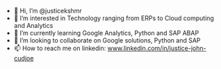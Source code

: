 - 👋 Hi, I’m @justicekshmr
- 👀 I’m interested in Technology ranging from ERPs to Cloud computing and Analytics
- 🌱 I’m currently learning Google Analytics, Python and SAP ABAP
- 💞️ I’m looking to collaborate on Google solutions, Python and SAP
- 📫 How to reach me on linkedin: www.linkedin.com/in/justice-john-cudjoe


<!---
justicekshmr/justicekshmr is a ✨ special ✨ repository because its `README.md` (this file) appears on your GitHub profile.
You can click the Preview link to take a look at your changes.
--->
